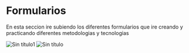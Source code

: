 # Formularios
En esta seccion ire subiendo los diferentes formularios que ire creando y practicando diferentes metodologias y tecnologias

![Sin título1](https://user-images.githubusercontent.com/80302600/152901294-47f8f476-183c-4c75-9a4c-a3fb80e5a18d.png)
      ![Sin título](https://user-images.githubusercontent.com/80302600/152901358-69e70514-7f23-43d2-91d2-7c5beeaac0cc.png)
